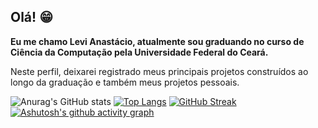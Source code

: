 ## Olá! 😁

**Eu me chamo Levi Anastácio, atualmente sou graduando no curso de Ciência da Computação pela Universidade Federal do Ceará.**

Neste perfil, deixarei registrado meus principais projetos construídos ao longo da graduação e também meus projetos pessoais.

![Anurag's GitHub stats](https://github-readme-stats.vercel.app/api?username=leviAnast&show_icons=true&theme=radical)
[![Top Langs](https://github-readme-stats.vercel.app/api/top-langs/?username=leviAnast&layout=compact&langs_count=10)](https://github.com/anuraghazra/github-readme-stats)
[![GitHub Streak](https://streak-stats.demolab.com/?user=leviAnast&theme=dark)](https://git.io/streak-stats)
[![Ashutosh's github activity graph](https://github-readme-activity-graph.cyclic.app/graph?username=leviAnast&theme=dracula)](https://github.com/ashutosh00710/github-readme-activity-graph)

